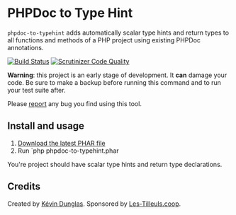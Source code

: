 # PHPDoc to Type Hint

`phpdoc-to-typehint` adds automatically scalar type hints and return types to all functions and methods of a PHP project
using existing PHPDoc annotations.

[![Build Status](https://travis-ci.org/dunglas/phpdoc-to-typehint.svg?branch=master)](https://travis-ci.org/dunglas/phpdoc-to-typehint)
[![Scrutinizer Code Quality](https://scrutinizer-ci.com/g/dunglas/phpdoc-to-typehint/badges/quality-score.png?b=master)](https://scrutinizer-ci.com/g/dunglas/phpdoc-to-typehint/?branch=master)

**Warning**: this project is an early stage of development. It **can** damage your code.
Be sure to make a backup before running this command and to run your test suite after.

Please [report](https://github.com/dunglas/phpdoc-to-typehint/issues) any bug you find using this tool.

## Install and usage

1. [Download the latest PHAR file](https://github.com/dunglas/phpdoc-to-typehint/releases)
2. Run `php phpdoc-to-typehint.phar <your-project-directory>

You're project should have scalar type hints and return type declarations.

## Credits

Created by [Kévin Dunglas](https://dunglas.fr). Sponsored by [Les-Tilleuls.coop](https://les-tilleuls.coop).
